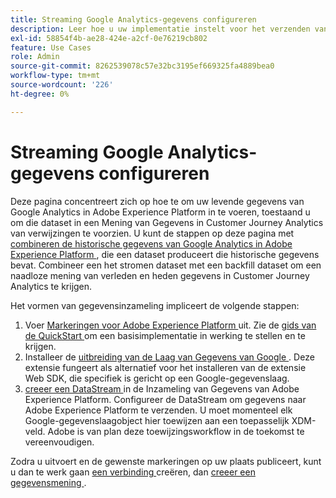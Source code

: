 ```yaml
---
title: Streaming Google Analytics-gegevens configureren
description: Leer hoe u uw implementatie instelt voor het verzenden van een Google-gegevenslaag naar Adobe Experience Platform
exl-id: 58854f4b-ae28-424e-a2cf-0e76219cb802
feature: Use Cases
role: Admin
source-git-commit: 8262539078c57e32bc3195ef669325fa4889bea0
workflow-type: tm+mt
source-wordcount: '226'
ht-degree: 0%

---
```


# Streaming Google Analytics-gegevens configureren

Deze pagina concentreert zich op hoe te om uw levende gegevens van Google Analytics in Adobe Experience Platform in te voeren, toestaand u om die dataset in een Mening van Gegevens in Customer Journey Analytics van verwijzingen te voorzien. U kunt de stappen op deze pagina met [ combineren de historische gegevens van Google Analytics in Adobe Experience Platform ](backfill.md), die een dataset produceert die historische gegevens bevat. Combineer een het stromen dataset met een backfill dataset om een naadloze mening van verleden en heden gegevens in Customer Journey Analytics te krijgen.

Het vormen van gegevensinzameling impliceert de volgende stappen:

1. Voer [ Markeringen voor Adobe Experience Platform ](https://experienceleague.adobe.com/docs/experience-platform/tags/home.html) uit. Zie de [ gids van de QuickStart ](https://experienceleague.adobe.com/docs/experience-platform/tags/get-started/quick-start.html) om een basisimplementatie in werking te stellen en te krijgen.
1. Installeer de [ uitbreiding van de Laag van Gegevens van Google ](https://experienceleague.adobe.com/docs/experience-platform/tags/extensions/adobe/google-data-layer/overview.html). Deze extensie fungeert als alternatief voor het installeren van de extensie Web SDK, die specifiek is gericht op een Google-gegevenslaag.
1. [ creeer een DataStream ](https://experienceleague.adobe.com/docs/experience-platform/edge/datastreams/overview.html) in de Inzameling van Gegevens van Adobe Experience Platform. Configureer de DataStream om gegevens naar Adobe Experience Platform te verzenden. U moet momenteel elk Google-gegevenslaagobject hier toewijzen aan een toepasselijk XDM-veld. Adobe is van plan deze toewijzingsworkflow in de toekomst te vereenvoudigen.

Zodra u uitvoert en de gewenste markeringen op uw plaats publiceert, kunt u dan te werk gaan [ een verbinding ](/help/connections/create-connection.md) creëren, dan [ creeer een gegevensmening ](/help/data-views/create-dataview.md).
